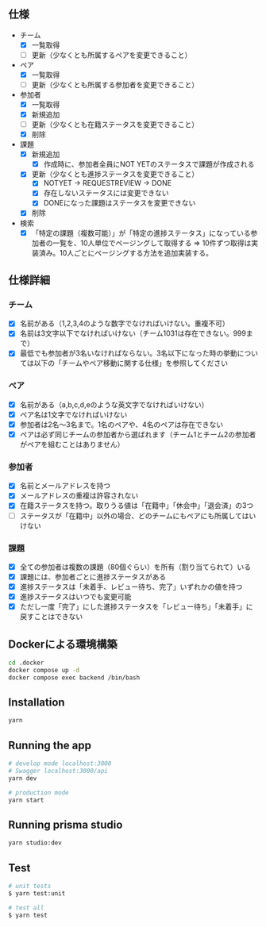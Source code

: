 #

## 仕様

- チーム
  - [x] 一覧取得
  - [ ] 更新（少なくとも所属するペアを変更できること）

- ペア
  - [x] 一覧取得
  - [ ] 更新（少なくとも所属する参加者を変更できること）

- 参加者
  - [x] 一覧取得
  - [x] 新規追加
  - [ ] 更新（少なくとも在籍ステータスを変更できること）
  - [x] 削除

- 課題
  - [x] 新規追加
    - [x] 作成時に、参加者全員にNOT YETのステータスで課題が作成される
  - [x] 更新（少なくとも進捗ステータスを変更できること）
    - [x] NOTYET -> REQUESTREVIEW -> DONE
    - [x] 存在しないステータスには変更できない
    - [x] DONEになった課題はステータスを変更できない
  - [x] 削除

- 検索
  - [x] 「特定の課題（複数可能）」が「特定の進捗ステータス」になっている参加者の一覧を、10人単位でページングして取得する => 10件ずつ取得は実装済み。10人ごとにページングする方法を追加実装する。

## 仕様詳細

### チーム

- [x] 名前がある（1,2,3,4のような数字でなければいけない。重複不可）
- [x] 名前は3文字以下でなければいけない（チーム1031は存在できない。999まで）
- [x] 最低でも参加者が3名いなければならない。3名以下になった時の挙動については以下の「チームやペア移動に関する仕様」を参照してください

### ペア

- [x] 名前がある（a,b,c,d,eのような英文字でなければいけない）
- [x] ペア名は1文字でなければいけない
- [x] 参加者は2名〜3名まで。1名のペアや、4名のペアは存在できない
- [x] ペアは必ず同じチームの参加者から選ばれます（チーム1とチーム2の参加者がペアを組むことはありません）

### 参加者

- [x] 名前とメールアドレスを持つ
- [x] メールアドレスの重複は許容されない
- [x] 在籍ステータスを持つ。取りうる値は「在籍中」「休会中」「退会済」の3つ
- [ ] ステータスが「在籍中」以外の場合、どのチームにもペアにも所属してはいけない

### 課題

- [x] 全ての参加者は複数の課題（80個ぐらい）を所有（割り当てられて）いる
- [x] 課題には、参加者ごとに進捗ステータスがある
- [x] 進捗ステータスは「未着手、レビュー待ち、完了」いずれかの値を持つ
- [x] 進捗ステータスはいつでも変更可能
- [x] ただし一度「完了」にした進捗ステータスを「レビュー待ち」「未着手」に戻すことはできない

## Dockerによる環境構築

```bash
cd .docker
docker compose up -d
docker compose exec backend /bin/bash
```

## Installation

```bash
yarn
```

## Running the app

```bash
# develop mode localhost:3000
# Swagger localhost:3000/api
yarn dev

# production mode
yarn start
```

## Running prisma studio

```bash
yarn studio:dev
```

## Test

```bash
# unit tests
$ yarn test:unit

# test all
$ yarn test
```

